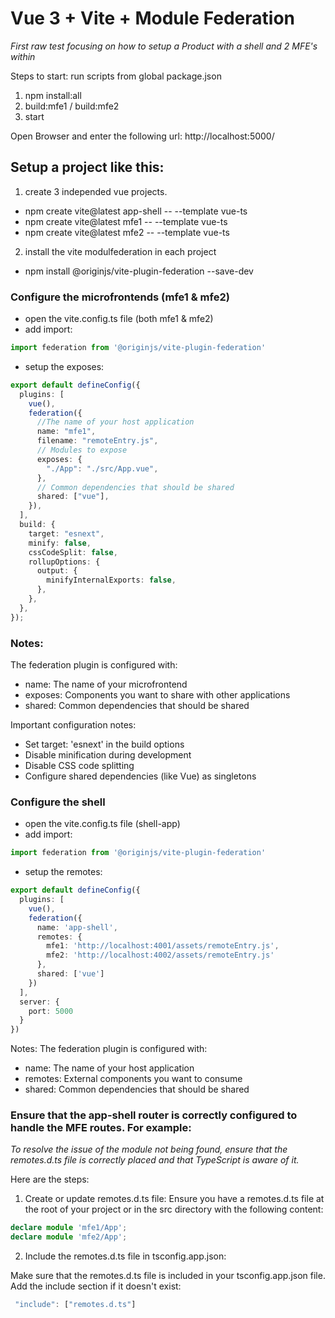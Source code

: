 # Vue 3 + Vite + Module Federation

*First raw test focusing on how to setup a Product with a shell and 2 MFE's within*

Steps to start:
run scripts from global package.json

1) npm install:all
2) build:mfe1 / build:mfe2
3) start

Open Browser and enter the following url: http://localhost:5000/



## Setup a project like this:

1) create 3 independed vue projects.
- npm create vite@latest app-shell -- --template vue-ts
- npm create vite@latest mfe1 -- --template vue-ts
- npm create vite@latest mfe2 -- --template vue-ts


2) install the vite modulfederation in each project

- npm install @originjs/vite-plugin-federation --save-dev

### Configure the microfrontends (mfe1 & mfe2)

- open the vite.config.ts file (both mfe1 & mfe2)
- add import: 
```ts
import federation from '@originjs/vite-plugin-federation'
```
- setup the exposes: 

```ts
export default defineConfig({
  plugins: [
    vue(),
    federation({
      //The name of your host application
      name: "mfe1",
      filename: "remoteEntry.js",
      // Modules to expose
      exposes: {
        "./App": "./src/App.vue",
      },
      // Common dependencies that should be shared
      shared: ["vue"],
    }),
  ],
  build: {
    target: "esnext",
    minify: false,
    cssCodeSplit: false,
    rollupOptions: {
      output: {
        minifyInternalExports: false,
      },
    },
  },
});
```

### Notes:

The federation plugin is configured with:

- name: The name of your microfrontend
- exposes: Components you want to share with other applications
- shared: Common dependencies that should be shared

Important configuration notes:

- Set target: 'esnext' in the build options
- Disable minification during development
- Disable CSS code splitting
- Configure shared dependencies (like Vue) as singletons


### Configure the shell

- open the vite.config.ts file (shell-app)
- add import: 
```ts
import federation from '@originjs/vite-plugin-federation'
```

- setup the remotes: 

```ts
export default defineConfig({
  plugins: [
    vue(),
    federation({
      name: 'app-shell',
      remotes: {
        mfe1: 'http://localhost:4001/assets/remoteEntry.js',
        mfe2: 'http://localhost:4002/assets/remoteEntry.js'
      },
      shared: ['vue']
    })
  ],
  server: {
    port: 5000
  }
})
```

Notes:
The federation plugin is configured with:

- name: The name of your host application
- remotes: External components you want to consume
- shared: Common dependencies that should be shared



### Ensure that the app-shell router is correctly configured to handle the MFE routes. For example:

*To resolve the issue of the module not being found, ensure that the remotes.d.ts file is correctly placed and that TypeScript is aware of it.*

Here are the steps:


1) Create or update remotes.d.ts file:
Ensure you have a remotes.d.ts file at the root of your project or in the src directory with the following content:


```ts
declare module 'mfe1/App';
declare module 'mfe2/App';
```

2) Include the remotes.d.ts file in tsconfig.app.json:

Make sure that the remotes.d.ts file is included in your tsconfig.app.json file. Add the include section if it doesn't exist:

```ts
 "include": ["remotes.d.ts"]
```



